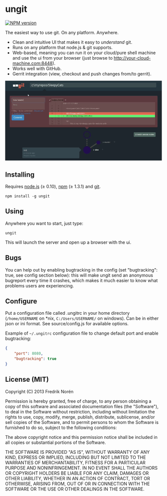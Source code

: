 ungit
======
[![NPM version](https://badge.fury.io/js/ungit.png)](http://badge.fury.io/js/ungit)

The easiest way to use git. On any platform. Anywhere.

 * Clean and intuitive UI that makes it easy to _understand_ git.
 * Runs on any platform that node.js & git supports.
 * Web-based, meaning you can run it on your cloud/pure shell machine and use the ui from your browser (just browse to http://your-cloud-machine.com:8448).
 * Works well with GitHub.
 * Gerrit integration (view, checkout and push changes from/to gerrit).

![](/screenshot.png)

Installing
----------
Requires [node.js](http://nodejs.org) (≥ 0.10), [npm](https://npmjs.org/) (≥ 1.3.1) and [git](http://git-scm.com/).

	npm install -g ungit

Using
-----
Anywhere you want to start, just type:

	ungit

This will launch the server and open up a browser with the ui.

Bugs
----
You can help out by enabling bugtracking in the config (set "bugtracking": true, see config section below): this will make ungit send an anonymous bugreport every time it crashes, which makes it much easier to know what problems users are experiencing.

Configure
---------
Put a configuration file called .ungitrc in your home directory (`/home/USERNAME` on *nix, `C:/Users/USERNAME/` on windows). Can be in either json or ini format. See source/config.js for available options.

Example of `~/.ungitrc` configuration file to change default port and enable bugtracking:

```json
{
	"port": 8080,
	"bugtracking": true
}
```

License (MIT)
-------------

Copyright (C) 2013 Fredrik Norén

Permission is hereby granted, free of charge, to any person obtaining a copy of this software and associated documentation files (the "Software"), to deal in the Software without restriction, including without limitation the rights to use, copy, modify, merge, publish, distribute, sublicense, and/or sell copies of the Software, and to permit persons to whom the Software is furnished to do so, subject to the following conditions:

The above copyright notice and this permission notice shall be included in all copies or substantial portions of the Software.

THE SOFTWARE IS PROVIDED "AS IS", WITHOUT WARRANTY OF ANY KIND, EXPRESS OR IMPLIED, INCLUDING BUT NOT LIMITED TO THE WARRANTIES OF MERCHANTABILITY, FITNESS FOR A PARTICULAR PURPOSE AND NONINFRINGEMENT. IN NO EVENT SHALL THE AUTHORS OR COPYRIGHT HOLDERS BE LIABLE FOR ANY CLAIM, DAMAGES OR OTHER LIABILITY, WHETHER IN AN ACTION OF CONTRACT, TORT OR OTHERWISE, ARISING FROM, OUT OF OR IN CONNECTION WITH THE SOFTWARE OR THE USE OR OTHER DEALINGS IN THE SOFTWARE.
